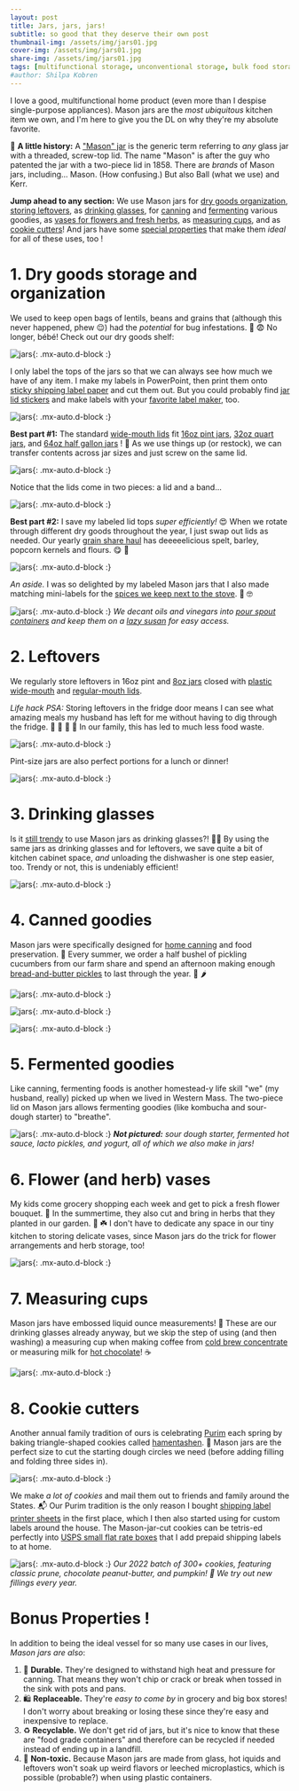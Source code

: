 ```yaml
---
layout: post
title: Jars, jars, jars! 
subtitle: so good that they deserve their own post
thumbnail-img: /assets/img/jars01.jpg
cover-img: /assets/img/jars01.jpg
share-img: /assets/img/jars01.jpg
tags: [multifunctional storage, unconventional storage, bulk food storage, jars, kitchen, pantry, glasses, cookie cutters, leftovers]
#author: Shilpa Kobren
---
```


I love a good, multifunctional home product (even more than I despise single-purpose appliances). Mason jars are the *most ubiquitous*
kitchen item we own, and I'm here to give you the DL on why they're my absolute favorite. 

:scroll: **A little history:** A ["Mason" jar](https://en.wikipedia.org/wiki/Mason_jar) is the generic term referring 
to *any* glass jar with a threaded, screw-top lid.
The name "Mason" is after the guy who patented the jar with a two-piece lid in 1858. 
There are *brands* of Mason jars, including... Mason. (How confusing.) But also Ball (what we use) and Kerr.

**Jump ahead to any section:** We use Mason jars for
[dry goods organization](#1-dry-goods-storage-and-organization), 
[storing leftovers](#2-leftovers), 
as [drinking glasses](#3-drinking-glasses), 
for [canning](#4-canned-goodies) and [fermenting](#5-fermented-goodies) various goodies, 
as [vases for flowers and fresh herbs](#6-flower-and-herbs-vases), 
as [measuring cups](#7-measuring-cups), and as 
[cookie cutters](#8-cookie-cutters)! And jars have some [special properties](#bonus-properties-) that make 
them *ideal* for all of these uses, too !

# 1. Dry goods storage and organization

We used to keep open bags of lentils, beans and grains that (although this never happened, phew :relieved:) had the *potential*
for bug infestations. :ant: :fearful: No longer, bébé! Check out our dry goods shelf:

![jars](../assets/img/jars02.jpg){: .mx-auto.d-block :}

I only label the tops of the jars so that we can always see how much we have of any item. 
I make my labels in PowerPoint, then print them onto [sticky shipping label
paper](https://www.amazon.com/gp/product/B089XVPXL9) and cut them out. But you could probably find 
[jar lid stickers](https://www.amazon.com/Stickers-Different-Designs-Sticker-Canning/dp/B0BFSF9B2Z/?th=1)
and make labels with your [favorite label maker](https://www.amazon.com/gp/product/B07HB8LNSY/), too.

![jars](../assets/img/jars03.jpg){: .mx-auto.d-block :}

**Best part #1:** The standard [wide-mouth lids](https://www.target.com/p/ball-12pk-wide-mouth-mason-jar-lids-without-bands/-/A-76431389) fit 
[16oz pint jars](https://www.target.com/p/ball-16oz-12pk-glass-wide-mouth-mason-jar-with-lid-and-band/-/A-50624128), 
[32oz quart jars](https://www.target.com/p/ball-32oz-12pk-glass-wide-mouth-mason-jar-with-lid-and-band/-/A-49139680), and 
[64oz half gallon jars](https://www.target.com/p/ball-64oz-6pk-glass-wide-mouth-mason-jar-with-lid-and-band/-/A-88271632) ! :exploding_head:
As we use things up (or restock), we can transfer contents across jar sizes and just screw on the same lid.

![jars](../assets/img/jars28.jpg){: .mx-auto.d-block :}

Notice that the lids come in two pieces: a lid and a band...

![jars](../assets/img/jars05.jpg){: .mx-auto.d-block :}

**Best part #2:** I save my labeled lid tops *super efficiently!* :heart_eyes: When we rotate through different dry goods throughout the year, 
I just swap out lids as needed. Our yearly [grain share haul](https://localgrain.org/) has deeeeelicious spelt, barley, popcorn kernels and flours. 
:yum: :ear_of_rice:

![jars](../assets/img/jars06.jpg){: .mx-auto.d-block :}

*An aside.* I was so delighted by my labeled Mason jars that I also made matching 
mini-labels for the [spices we keep next to the stove](https://www.amazon.com/gp/product/B00K8MK384). :star_struck: :nerd_face:

![jars](../assets/img/jars07.jpg){: .mx-auto.d-block :}
*We decant oils and vinegars into [pour spout containers](https://www.amazon.com/gp/product/B08SBF3SK8/) and 
keep them on a [lazy susan](https://www.amazon.com/gp/product/B0967Y7RLR/) for easy access.*

# 2. Leftovers

We regularly store leftovers in 16oz pint and 
[8oz jars](https://www.target.com/p/ball-8oz-12pk-glass-regular-mouth-mason-jar-with-lid-and-band/-/A-14898081)
closed with [plastic wide-mouth](https://www.amazon.com/WIDE-Mouth-Mason-Lids-Pack/dp/B0894RSTF8) and 
[regular-mouth lids](https://www.amazon.com/gp/product/B0894Q7W9N).

*Life hack PSA:* Storing leftovers in the fridge door means I can see what amazing meals my husband has left for me 
without having to dig through the fridge. :shallow_pan_of_food: :green_salad: :curry: :ramen: 
In our family, this has led to much less food waste.

![jars](../assets/img/jars08.jpg){: .mx-auto.d-block :}

Pint-size jars are also perfect portions for a lunch or dinner!

![jars](../assets/img/jars09.jpg){: .mx-auto.d-block :}

# 3. Drinking glasses

Is it [still trendy](https://food52.com/blog/25106-its-time-to-say-goodbye-to-mason-jars) to use 
Mason jars as drinking glasses?! :woman_shrugging:
By using the same jars as drinking glasses and for leftovers, we save quite a bit of kitchen cabinet space,
*and* unloading the dishwasher is one step easier, too. Trendy or not, this is undeniably efficient!

![jars](../assets/img/jars22.jpg){: .mx-auto.d-block :}

# 4. Canned goodies

Mason jars were specifically designed for [home canning](https://www.amazon.com/gp/product/B0000DDVMH) and food preservation. :canned_food:
Every summer, we order a half bushel 
of pickling cucumbers from our farm share and spend an afternoon making enough 
[bread-and-butter pickles](https://www.billyparisi.com/bread-and-butter-pickle-recipe/) to last 
through the year. :cucumber: :hot_pepper:

![jars](../assets/img/jars19.jpg){: .mx-auto.d-block :}

![jars](../assets/img/jars24.jpg){: .mx-auto.d-block :}

![jars](../assets/img/jars23.jpg){: .mx-auto.d-block :}

# 5. Fermented goodies

Like canning, fermenting foods is another homestead-y life skill "we" (my husband, really) picked up when we lived in Western Mass. The two-piece
lid on Mason jars allows fermenting goodies (like kombucha and sour-dough starter) to "breathe". 

![jars](../assets/img/jars25.jpg){: .mx-auto.d-block :}
***Not pictured:** sour dough starter, fermented hot sauce, lacto pickles, and yogurt, all of which we also make in jars!*

# 6. Flower (and herb) vases

My kids come grocery shopping each week and get to pick a fresh flower bouquet. :bouquet: 
In the summertime, they also cut and bring in herbs 
that they planted in our garden. :herb: :shamrock:
I don't have to dedicate any space in our tiny kitchen to storing delicate vases, since Mason jars do the trick for
flower arrangements and herb storage, too! 

![jars](../assets/img/jars26.jpg){: .mx-auto.d-block :}

# 7. Measuring cups

Mason jars have embossed liquid ounce measurements! :straight_ruler: 
These are our drinking glasses already anyway, but we skip the step
of using (and then washing) a measuring cup when making coffee from 
[cold brew concentrate](https://www.oxo.com/shop/coffee-beverage/coffee-tea/coffee-makers-grinders/cold-brew-coffee-maker.html) 
or measuring milk for 
[hot chocolate](https://shop.equalexchange.coop/collections/cocoa)! :coffee:

![jars](../assets/img/jars21.jpg){: .mx-auto.d-block :}

# 8. Cookie cutters

Another annual family tradition of ours is celebrating [Purim](https://en.wikipedia.org/wiki/Mishloach_manot) 
each spring by baking 
triangle-shaped cookies called [hamentashen](https://lilmisscakes.com/2015/pumpkin-chai-hamantaschen). :cookie:
Mason jars
are the perfect size to cut the starting dough circles we need (before adding filling and folding three sides in).

![jars](../assets/img/jars27.jpg){: .mx-auto.d-block :}

We make *a lot of cookies* and mail them out to friends and family around the States. :mailbox_with_mail: 
Our Purim tradition is the only reason I bought [shipping label printer sheets](https://www.amazon.com/gp/product/B089XVPXL9) in the first place, which I then
also started using for custom labels around the house.
The Mason-jar-cut cookies can be tetris-ed perfectly into [USPS small flat rate boxes](https://store.usps.com/store/product/priority-mail-flat-rate-small-box-P_SMALL_FRB) 
that I add prepaid shipping labels to at home. 

![jars](../assets/img/jars17.jpg){: .mx-auto.d-block :}
*Our 2022 batch of 300+ cookies, featuring classic prune, chocolate peanut-butter, and pumpkin! :jack_o_lantern: We try out new fillings every year.*

# Bonus Properties !

In addition to being the ideal vessel for so many use cases in our lives, *Mason jars are also*:

1. :muscle: **Durable.** They're designed to withstand high heat and pressure for canning. That means they won't chip or crack or break when 
tossed in the sink with pots and pans.
2. :shopping: **Replaceable.** They're *easy to come by* in grocery and big box stores! I don't worry
   about breaking or losing these since they're easy and inexpensive to replace. 
3. :recycle: **Recyclable.** We don't get rid of jars, but it's nice to know that these are "food grade containers" and therefore 
   can be recycled if needed instead of ending up in a landfill.
4. :seedling: **Non-toxic.** Because Mason jars are made from glass, hot iquids and leftovers won't soak up 
   weird flavors or leeched microplastics, which is possible (probable?) when using plastic containers. 
   
